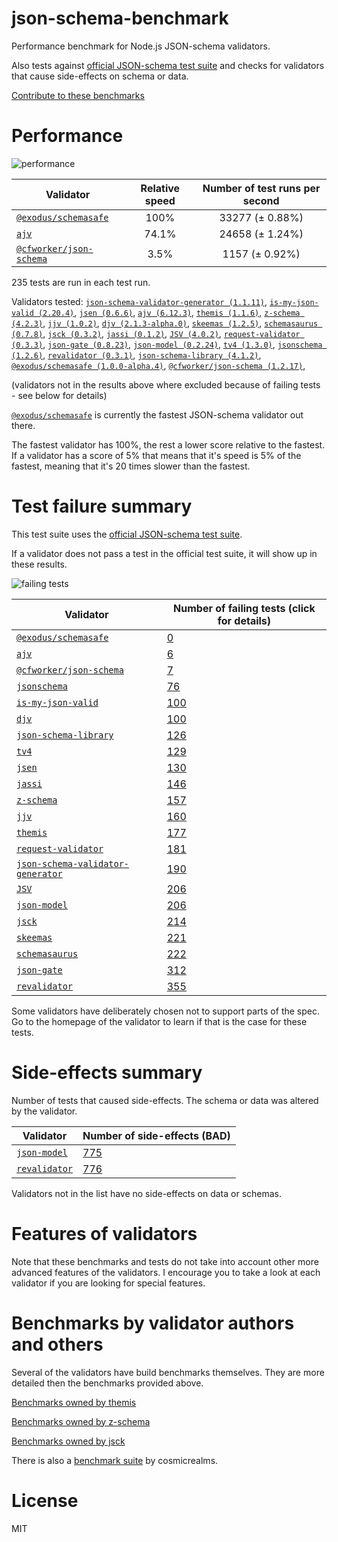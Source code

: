 # json-schema-benchmark
Performance benchmark for Node.js JSON-schema validators.

Also tests against [official JSON-schema test suite](https://github.com/json-schema/JSON-Schema-Test-Suite) and checks
for validators that cause side-effects on schema or data.

[Contribute to these benchmarks](https://github.com/ebdrup/json-schema-benchmark/blob/master/CONTRIBUTING.md)

# Performance

![performance](https://chart.googleapis.com/chart?chxt=x,y&cht=bhs&chco=76A4FB&chls=2.0&chbh=129,4,1&chs=600x419&chxl=-1:|@exodus&#x2F;schemasafe|ajv|@cfworker&#x2F;json-schema&chd=t:100,74.1,3.5)

|Validator|Relative speed|Number of test runs per second|
|---------|:------------:|:----------------------------:|
|[`@exodus/schemasafe`](https://github.com/ExodusMovement/schemasafe)|100%|33277 (± 0.88%)|
|[`ajv`](https://github.com/ajv-validator/ajv)|74.1%|24658 (± 1.24%)|
|[`@cfworker/json-schema`](https://github.com/cfworker/cfworker/tree/master/packages/json-schema/README.md)|3.5%|1157 (± 0.92%)|

235 tests are run in each test run.

Validators tested: [`json-schema-validator-generator (1.1.11)`](https://github.com/danwang/json-schema-validator-generator), [`is-my-json-valid (2.20.4)`](https://github.com/mafintosh/is-my-json-valid#readme), [`jsen (0.6.6)`](https://github.com/bugventure/jsen), [`ajv (6.12.3)`](https://github.com/ajv-validator/ajv), [`themis (1.1.6)`](https://github.com/playlyfe/themis), [`z-schema (4.2.3)`](https://github.com/zaggino/z-schema), [`jjv (1.0.2)`](https://github.com/acornejo/jjv), [`djv (2.1.3-alpha.0)`](https://github.com/korzio/djv#readme), [`skeemas (1.2.5)`](https://github.com/Prestaul/skeemas#readme), [`schemasaurus (0.7.8)`](https://github.com/AlexeyGrishin/schemasaurus), [`jsck (0.3.2)`](https://github.com/pandastrike/jsck#readme), [`jassi (0.1.2)`](https://github.com/iclanzan/jassi), [`JSV (4.0.2)`](http://github.com/garycourt/JSV), [`request-validator (0.3.3)`](https://github.com/bugventure/request-validator), [`json-gate (0.8.23)`](https://github.com/oferei/json-gate#readme), [`json-model (0.2.24)`](https://github.com/geraintluff/json-model), [`tv4 (1.3.0)`](https://github.com/geraintluff/tv4), [`jsonschema (1.2.6)`](https://github.com/tdegrunt/jsonschema#readme), [`revalidator (0.3.1)`](https://github.com/flatiron/revalidator), [`json-schema-library (4.1.2)`](https://github.com/sagold/json-schema-library), [`@exodus/schemasafe (1.0.0-alpha.4)`](https://github.com/ExodusMovement/schemasafe), [`@cfworker/json-schema (1.2.17)`](https://github.com/cfworker/cfworker/tree/master/packages/json-schema/README.md), 

(validators not in the results above where excluded because of failing tests - see below for details)

[`@exodus/schemasafe`](https://github.com/ExodusMovement/schemasafe) is currently the fastest JSON-schema validator out there.

The fastest validator has 100%, the rest a lower score relative to the fastest.
If a validator has a score of 5% that means that it's speed is 5% of the fastest,
meaning that it's 20 times slower than the fastest.

# Test failure summary

This test suite uses the [official JSON-schema test suite](https://github.com/json-schema/JSON-Schema-Test-Suite).

If a validator does not pass a test in the official test suite, it will show up in these results.

![failing tests](https://chart.googleapis.com/chart?chxt=x,y&cht=bhs&chco=76A4FB&chls=2.0&chbh=14,4,1&chs=600x416&chxl=-1:|@exodus&#x2F;schemasafe|ajv|@cfworker&#x2F;json-schema|jsonschema|is-my-json-valid|djv|json-schema-library|tv4|jsen|jassi|z-schema|jjv|themis|request-validator|json-schema-validator-generator|JSV|json-model|jsck|skeemas|schemasaurus|json-gate|revalidator&chd=t:0,6,7,76,100,100,126,129,130,146,157,160,177,181,190,206,206,214,221,222,312,355&chxr=0,0,355&chds=0,355)

|Validator|Number of failing tests (click for details)|
|---------|-----------------------|
|[`@exodus/schemasafe`](https://github.com/ExodusMovement/schemasafe)|[0](https://github.com/ebdrup/json-schema-benchmark/blob/master/reports/@exodus&#x2F;schemasafe.md)|
|[`ajv`](https://github.com/ajv-validator/ajv)|[6](https://github.com/ebdrup/json-schema-benchmark/blob/master/reports/ajv.md)|
|[`@cfworker/json-schema`](https://github.com/cfworker/cfworker/tree/master/packages/json-schema/README.md)|[7](https://github.com/ebdrup/json-schema-benchmark/blob/master/reports/@cfworker&#x2F;json-schema.md)|
|[`jsonschema`](https://github.com/tdegrunt/jsonschema#readme)|[76](https://github.com/ebdrup/json-schema-benchmark/blob/master/reports/jsonschema.md)|
|[`is-my-json-valid`](https://github.com/mafintosh/is-my-json-valid#readme)|[100](https://github.com/ebdrup/json-schema-benchmark/blob/master/reports/is-my-json-valid.md)|
|[`djv`](https://github.com/korzio/djv#readme)|[100](https://github.com/ebdrup/json-schema-benchmark/blob/master/reports/djv.md)|
|[`json-schema-library`](https://github.com/sagold/json-schema-library)|[126](https://github.com/ebdrup/json-schema-benchmark/blob/master/reports/json-schema-library.md)|
|[`tv4`](https://github.com/geraintluff/tv4)|[129](https://github.com/ebdrup/json-schema-benchmark/blob/master/reports/tv4.md)|
|[`jsen`](https://github.com/bugventure/jsen)|[130](https://github.com/ebdrup/json-schema-benchmark/blob/master/reports/jsen.md)|
|[`jassi`](https://github.com/iclanzan/jassi)|[146](https://github.com/ebdrup/json-schema-benchmark/blob/master/reports/jassi.md)|
|[`z-schema`](https://github.com/zaggino/z-schema)|[157](https://github.com/ebdrup/json-schema-benchmark/blob/master/reports/z-schema.md)|
|[`jjv`](https://github.com/acornejo/jjv)|[160](https://github.com/ebdrup/json-schema-benchmark/blob/master/reports/jjv.md)|
|[`themis`](https://github.com/playlyfe/themis)|[177](https://github.com/ebdrup/json-schema-benchmark/blob/master/reports/themis.md)|
|[`request-validator`](https://github.com/bugventure/request-validator)|[181](https://github.com/ebdrup/json-schema-benchmark/blob/master/reports/request-validator.md)|
|[`json-schema-validator-generator`](https://github.com/danwang/json-schema-validator-generator)|[190](https://github.com/ebdrup/json-schema-benchmark/blob/master/reports/json-schema-validator-generator.md)|
|[`JSV`](http://github.com/garycourt/JSV)|[206](https://github.com/ebdrup/json-schema-benchmark/blob/master/reports/JSV.md)|
|[`json-model`](https://github.com/geraintluff/json-model)|[206](https://github.com/ebdrup/json-schema-benchmark/blob/master/reports/json-model.md)|
|[`jsck`](https://github.com/pandastrike/jsck#readme)|[214](https://github.com/ebdrup/json-schema-benchmark/blob/master/reports/jsck.md)|
|[`skeemas`](https://github.com/Prestaul/skeemas#readme)|[221](https://github.com/ebdrup/json-schema-benchmark/blob/master/reports/skeemas.md)|
|[`schemasaurus`](https://github.com/AlexeyGrishin/schemasaurus)|[222](https://github.com/ebdrup/json-schema-benchmark/blob/master/reports/schemasaurus.md)|
|[`json-gate`](https://github.com/oferei/json-gate#readme)|[312](https://github.com/ebdrup/json-schema-benchmark/blob/master/reports/json-gate.md)|
|[`revalidator`](https://github.com/flatiron/revalidator)|[355](https://github.com/ebdrup/json-schema-benchmark/blob/master/reports/revalidator.md)|

Some validators have deliberately chosen not to support parts of the spec. Go to the homepage of the validator to learn if
that is the case for these tests.

# Side-effects summary

Number of tests that caused side-effects. The schema or data was altered by the validator.

|Validator|Number of side-effects (BAD)|
|---------|----------------------------|
|[`json-model`](https://github.com/geraintluff/json-model)|[775](https://github.com/ebdrup/json-schema-benchmark/blob/master/reports/json-model-side-effects.md)|
|[`revalidator`](https://github.com/flatiron/revalidator)|[776](https://github.com/ebdrup/json-schema-benchmark/blob/master/reports/revalidator-side-effects.md)|

Validators not in the list have no side-effects on data or schemas.

# Features of validators

Note that these benchmarks and tests do not take into account other more advanced features of the validators. I encourage
you to take a look at each validator if you are looking for special features.

# Benchmarks by validator authors and others

Several of the validators have build benchmarks themselves. They are
more detailed then the benchmarks provided above.

[Benchmarks owned by themis](https://cdn.rawgit.com/playlyfe/themis/master/benchmark/results.html)

[Benchmarks owned by z-schema](https://rawgit.com/zaggino/z-schema/master/benchmark/results.html)

[Benchmarks owned by jsck](https://github.com/pandastrike/jsck/blob/master/doc/benchmarks.md)

There is also a [benchmark suite](https://github.com/Sembiance/cosmicrealms.com/tree/master/sandbox/benchmark-of-node-dot-js-json-validation-modules-part-3)
by cosmicrealms.

# License
MIT

